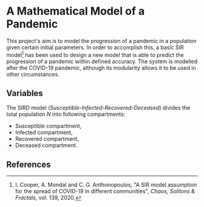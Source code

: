 # A Mathematical Model of a Pandemic
This project's aim is to model the progression of a pandemic in a population given certain initial parameters. In order to accomplish this, a basic SIR model[^1] has been used to design a new model that is able to predict the progression of a pandemic within defined accuracy. The system is modelled after the COVID-19 pandemic, although its modularity allows it to be used in other circumstances.

## Variables
The SIRD model (_Susceptible-Infected-Recovered-Deceased_) divides the total population _N_ into following compartments:
* Susceptible compartment,
* Infected compartment,
* Recovered compartment,
* Deceased compartment.

## References
[^1]: I. Cooper, A. Mondal and C. G. Anthonopoulos, "A SIR model assumption for the spread of COVID-19 in different communities", _Chaos, Solitons & Fractals_, vol. 139, 2020.